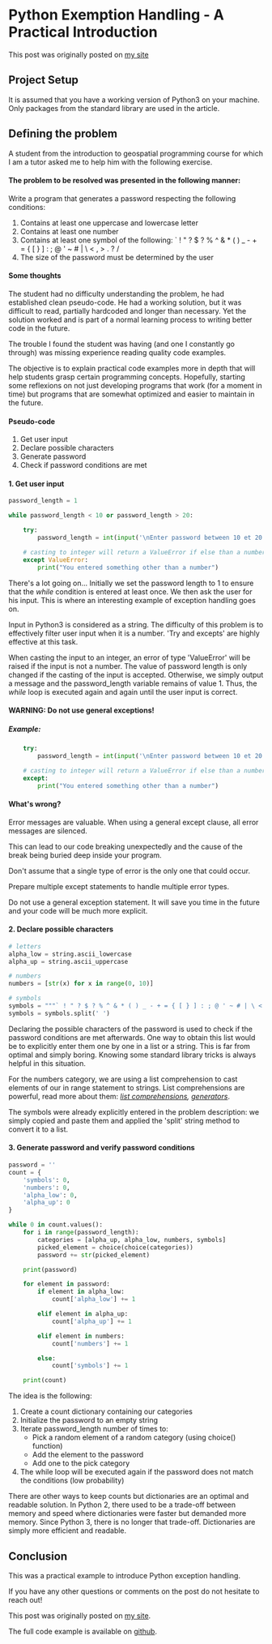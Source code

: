 # Python Exemption Handling - A Practical Introduction
This post was originally posted on [my site](zacharydeziel.com)
## Project Setup

It is assumed that you have a working version of Python3 on your machine. 
Only packages from the standard library are used in the article.

## Defining the problem

A student from the introduction to geospatial programming course for which 
I am a tutor asked me to help him with the following exercise. 

#### The problem to be resolved was presented in the following manner:

Write a program that generates a password respecting the following conditions:

1. Contains at least one uppercase and lowercase letter
2. Contains at least one number
3. Contains at least one symbol of the following: ` ! " ? $ ? % ^ & * ( ) _ - + = { [ } ] : ; @ ' ~ # | \ < , > . ? /
4. The size of the password must be determined by the user

#### Some thoughts

The student had no difficulty understanding the problem, he had established clean pseudo-code. He had a working solution, 
but it was difficult to read, partially hardcoded and longer than necessary. Yet the solution worked and is part of a 
normal learning process to writing better code in the future. 

The trouble I found the student was having (and one I constantly go through) 
was missing experience reading quality code examples.

The objective is to explain practical code examples more in depth that will help students grasp certain programming 
concepts. Hopefully, starting some reflexions on not just developing programs
that work (for a moment in time) but programs that are somewhat optimized and easier to maintain in the future.


#### Pseudo-code

1. Get user input
2. Declare possible characters
3. Generate password
4. Check if password conditions are met

#### 1. Get user input

```python
password_length = 1

while password_length < 10 or password_length > 20:

    try:
        password_length = int(input('\nEnter password between 10 et 20 caracters: '))

    # casting to integer will return a ValueError if else than a number
    except ValueError:
        print("You entered something other than a number")
```

There's a lot going on... Initially we set the password length to 1 to ensure that the *while* condition is entered at 
least once. We then ask the user for his input. This is where an interesting example of exception handling goes on.

Input in Python3 is considered as a string. 
The difficulty of this problem is to effectively filter user input when it is a number. 
'Try and excepts' are highly effective at this task. 

When casting the input to an integer, an error of type 'ValueError' will be raised if the input is not a number. 
The value of password length is only changed if the casting of the input is accepted. 
Otherwise, we simply output a message and the password_length variable remains of value 1. 
Thus, the *while* loop is executed again and again until the user input is correct.

#### WARNING: Do not use general exceptions! 

##### Example:

```python
    try:
        password_length = int(input('\nEnter password between 10 et 20 caracters: '))

    # casting to integer will return a ValueError if else than a number
    except:
        print("You entered something other than a number")
```

#### What's wrong?
Error messages are valuable. When using a general except clause, all error messages are silenced.
 
This can lead to our code breaking unexpectedly and the cause of the break being buried deep inside your program.

Don't assume that a single type of error is the only one that could occur. 

Prepare multiple except statements to handle multiple error types. 

Do not use a general exception statement. It will save you time in the future and your code will be much more explicit.

#### 2. Declare possible characters

```python
# letters
alpha_low = string.ascii_lowercase
alpha_up = string.ascii_uppercase

# numbers
numbers = [str(x) for x in range(0, 10)]

# symbols
symbols = """` ! " ? $ ? % ^ & * ( ) _ - + = { [ } ] : ; @ ' ~ # | \ < , > . ? /"""
symbols = symbols.split(' ')
```

Declaring the possible characters of the password is used to check if the password conditions are met afterwards.
One way to obtain this list would be to explicitly enter them one by one in a list or a string. 
This is far from optimal and simply boring. 
Knowing some standard library tricks is always helpful in this situation.

For the numbers category, we are using a list comprehension to cast elements of our in range statement to strings. 
List comprehensions are powerful, read more about them: 
*[list comprehensions](https://realpython.com/lessons/writing-your-first-list-comprehension/), 
[generators](https://realpython.com/introduction-to-python-generators/)*.

The symbols were already explicitly entered in the problem description: 
we simply copied and paste them and applied the 'split' string method to convert it to a list.

#### 3. Generate password and verify password conditions

```python
password = ''
count = {
    'symbols': 0,
    'numbers': 0,
    'alpha_low': 0,
    'alpha_up': 0
}

while 0 in count.values():
    for i in range(password_length):
        categories = [alpha_up, alpha_low, numbers, symbols]
        picked_element = choice(choice(categories))
        password += str(picked_element)

    print(password)

    for element in password:
        if element in alpha_low:
            count['alpha_low'] += 1

        elif element in alpha_up:
            count['alpha_up'] += 1

        elif element in numbers:
            count['numbers'] += 1

        else:
            count['symbols'] += 1

    print(count)
```

The idea is the following:
1. Create a count dictionary containing our categories
2. Initialize the password to an empty string
4. Iterate password_length number of times to:
    - Pick a random element of a random category (using choice() function)
    - Add the element to the password
    - Add one to the pick category
5. The while loop will be executed again if the password does not match the conditions (low probability)

There are other ways to keep counts but dictionaries are an optimal and readable solution. 
In Python 2, there used to be a trade-off between memory and speed where dictionaries were faster but demanded more memory.
Since Python 3, there is no longer that trade-off. Dictionaries are simply more efficient and readable.

## Conclusion

This was a practical example to introduce Python exception handling. 

If you have any other questions or comments on the post do not hesitate to reach out!

This post was originally posted on [my site](zacharydeziel.com).

The full code example is available on [github](https://github.com/zacharyDez/blog_content).




